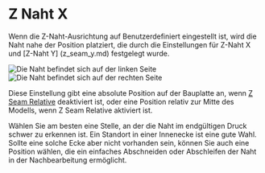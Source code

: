 Z Naht X
====
Wenn die Z-Naht-Ausrichtung auf Benutzerdefiniert eingestellt ist, wird die Naht nahe der Position platziert, die durch die Einstellungen für Z-Naht X und [Z-Naht Y] (z_seam_y.md) festgelegt wurde.

![Die Naht befindet sich auf der linken Seite](../images/z_seam_x_left.png)
![Die Naht befindet sich auf der rechten Seite](../images/z_seam_x_right.png)

Diese Einstellung gibt eine absolute Position auf der Bauplatte an, wenn [Z Seam Relative](z_seam_relative.md) deaktiviert ist, oder eine Position relativ zur Mitte des Modells, wenn Z Seam Relative aktiviert ist.

Wählen Sie am besten eine Stelle, an der die Naht im endgültigen Druck schwer zu erkennen ist. Ein Standort in einer Innenecke ist eine gute Wahl. Sollte eine solche Ecke aber nicht vorhanden sein, können Sie auch eine Position wählen, die ein einfaches Abschneiden oder Abschleifen der Naht in der Nachbearbeitung ermöglicht.